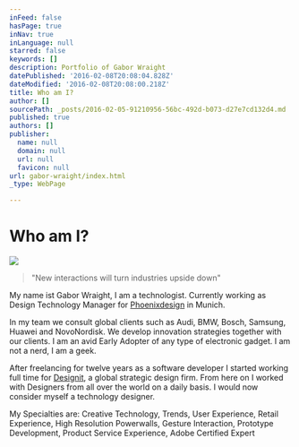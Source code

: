 ```yaml
---
inFeed: false
hasPage: true
inNav: true
inLanguage: null
starred: false
keywords: []
description: Portfolio of Gabor Wraight
datePublished: '2016-02-08T20:08:04.828Z'
dateModified: '2016-02-08T20:08:00.218Z'
title: Who am I?
author: []
sourcePath: _posts/2016-02-05-91210956-56bc-492d-b073-d27e7cd132d4.md
published: true
authors: []
publisher:
  name: null
  domain: null
  url: null
  favicon: null
url: gabor-wraight/index.html
_type: WebPage

---
```

# Who am I?
![](https://the-grid-user-content.s3-us-west-2.amazonaws.com/f809c546-e0f0-4989-9679-8bc0fe8c0328.jpg)

> "New interactions will turn industries upside down"

My name ist Gabor Wraight, I am a technologist. Currently working as Design Technology Manager for [Phoenixdesign][0] in Munich.

In my team we consult global clients such as Audi, BMW, Bosch, Samsung, Huawei and NovoNordisk. We develop innovation strategies together with our clients. I am an avid Early Adopter of any type of electronic gadget. I am not a nerd, I am a geek.

After freelancing for twelve years as a software developer I started working full time for [Designit][1], a global strategic design firm. From here on I worked with Designers from all over the world on a daily basis. I would now consider myself a technology designer.

My Specialties are: Creative Technology, Trends, User Experience, Retail Experience, High Resolution Powerwalls, Gesture Interaction, Prototype Development, Product Service Experience, Adobe Certified Expert

[0]: http://www.phoenixdesign.de/
[1]: http://www.designit.com/